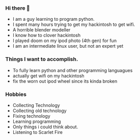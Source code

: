 ### Hi there 👋
- I am a guy learning to program python.
- I spent many hours trying to get my hackintosh to get wifi.
- A horrible blender modeller
- I know how to clover hackintosh
- I played doom on my ipod photo (4th gen) for fun
- I am an intermediate linux user, but not an expert yet
### Things I want to accomplish.
- To fully learn python and other programming languagues
- actually get wifi on my hackintosh
- fix the worn out ipod wheel since its kinda broken
### Hobbies
- Collecting Technology
- Collecting old technology
- Fixing technology
- Learning programming
- Only things i could think about.
- Listening to Scarlet Fire





<!--
**pcboomer33/pcboomer33** is a ✨ _special_ ✨ repository because its `README.md` (this file) appears on your GitHub profile.

Here are some ideas to get you started:

- 🔭 I’m currently working on ...
- 🌱 I’m currently learning ...
- 👯 I’m looking to collaborate on ...
- 🤔 I’m looking for help with ...
- 💬 Ask me about ...
- 📫 How to reach me: ...
- 😄 Pronouns: ...
- ⚡ Fun fact: ...
-->
